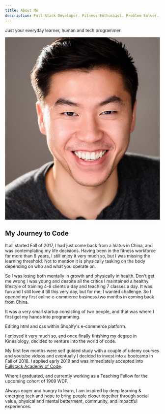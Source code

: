 ```yaml
---
title: About Me
description: Full Stack Developer. Fitness Enthusiast. Problem Solver.
---
```


Just your everyday learner, human and tech programmer.

![](profile-pic.jpg)

## My Journey to Code

It all started Fall of 2017, I had just come back from a hiatus in China, and was
contemplating my life decisions. Having been in the fitness workforce for more
than 6 years, I still enjoy it very much so, but I was missing the learning threshold.
Not to mention it is physically tasking on the body depending on who and what you operate on.

So I was losing both mentally in growth and physically in health. Don't get me wrong I was young
and despite all the critics I maintained a healthy lifestyle of training 4-8 clients a day and
teaching 7 classes a day. It was fun and I still love it till this very day, but for me, I wanted
challenge. So I opened my first online e-commerce business two months in coming back from China.

It was a very small startup consisting of two people, and that was where I first got my hands into programming.

Editing html and css within Shopify's e-commerce platform.

I enjoyed it very much so, and once finally finishing my degree in Kinesiology, decided to venture into the world of code.

My first few months were self guided study with a couple of udemy courses and youtube videos and eventually I decided to invest into a bootcamp in Fall of 2018. I applied early 2019 and was immediately accepted into [Fullstack Academy of Code](https://www.fullstackacademy.com/).

Where I graduated, and currently working as a Teaching Fellow for the upcoming cohort of 1909 WDF.

Always eager and hungry to learn, I am inspired by deep learning & emerging tech and hope to bring people closer together through social value, physical and mental betterment, community, and impactful experiences.
